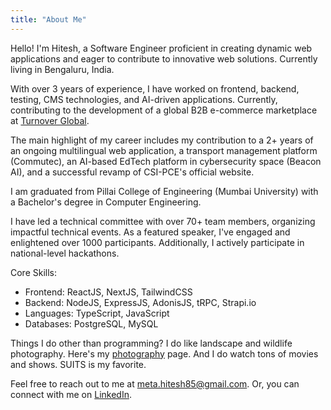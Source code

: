 ```yaml
---
title: "About Me"
---
```


Hello!
I'm Hitesh,
a Software Engineer proficient in creating dynamic web applications and eager
to contribute to innovative web solutions. Currently living in Bengaluru, India.

With over 3 years of experience, I have worked on frontend,
backend, testing, CMS technologies, and AI-driven applications.
Currently,
contributing to the development of a global B2B e-commerce marketplace at [Turnover Global](https://www.linkedin.com/company/turnoverglobal/).

The main highlight of my career includes my contribution to a 2+ years of an ongoing multilingual web application,
a transport management platform (Commutec), an AI-based EdTech platform in cybersecurity space (Beacon AI),
and a successful revamp of CSI-PCE's official website.

I am graduated from Pillai College of Engineering
(Mumbai University) with a Bachelor's degree in Computer Engineering.

I have led a technical committee with over 70+ team members,
organizing impactful technical events.
As a featured speaker, I've engaged and enlightened over 1000 participants.
Additionally, I actively participate in national-level hackathons.

Core Skills:

- Frontend: ReactJS, NextJS, TailwindCSS
- Backend: NodeJS, ExpressJS, AdonisJS, tRPC, Strapi.io
- Languages: TypeScript, JavaScript
- Databases: PostgreSQL, MySQL

Things I do other than programming?
I do like landscape and wildlife photography.
Here's my [photography](https://www.instagram.com/h85._._/) page.
And I do watch tons of movies and shows.
SUITS is my favorite.

Feel free to reach out to me at [meta.hitesh85@gmail.com](mailto:meta.hitesh85@gmail.com).
Or, you can connect with me on [LinkedIn](https://www.linkedin.com/in/hitesh-meta/).
